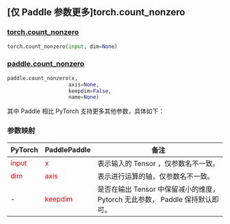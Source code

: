## [仅 Paddle 参数更多]torch.count_nonzero
### [torch.count_nonzero](https://pytorch.org/docs/stable/generated/torch.count_nonzero.html?highlight=count_nonzero#torch.count_nonzero)

```python
torch.count_nonzero(input, dim=None)
```

### [paddle.count_nonzero](https://www.paddlepaddle.org.cn/documentation/docs/zh/api/paddle/count_nonzero_cn.html#count-nonzero)

```python
paddle.count_nonzero(x,
                    axis=None,
                    keepdim=False,
                    name=None)
```

其中 Paddle 相比 PyTorch 支持更多其他参数，具体如下：

### 参数映射
| PyTorch       | PaddlePaddle | 备注                                                   |
| ------------- | ------------ | ------------------------------------------------------ |
| <font color='red'> input </font> | <font color='red'> x </font> | 表示输入的 Tensor ，仅参数名不一致。  |
| <font color='red'> dim </font> | <font color='red'> axis </font> | 表示进行运算的轴，仅参数名不一致。  |
| - | <font color='red'> keepdim </font> | 是否在输出 Tensor 中保留减小的维度， Pytorch 无此参数， Paddle 保持默认即可。  |
